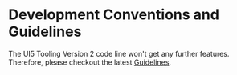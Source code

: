 # Development Conventions and Guidelines
The UI5 Tooling Version 2 code line won't get any further features. Therefore, please checkout the latest [Guidelines](https://github.com/SAP/ui5-tooling/blob/main/docs/Guidelines.md).
